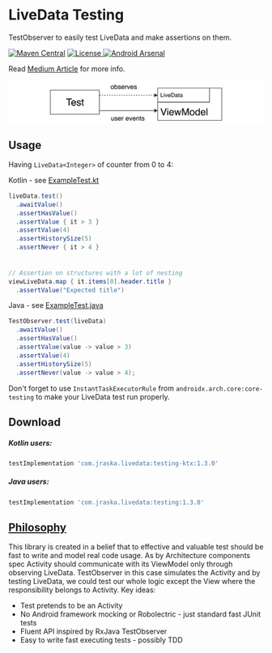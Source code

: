 # LiveData Testing
TestObserver to easily test LiveData and make assertions on them.

[![Maven Central](https://img.shields.io/maven-central/v/com.jraska.livedata/testing-ktx.svg?label=Maven%20Central)](https://search.maven.org/search?q=g:%22com.jraska.livedata%22%20AND%20a:%22testing-ktx%22)
[![License](https://img.shields.io/badge/license-Apache%202.0-green.svg) ](https://github.com/jraska/livedata-testing/blob/master/LICENSE)
[![Android Arsenal]( https://img.shields.io/badge/Android%20Arsenal-LiveData%20Testing-green.svg?style=flat )]( https://android-arsenal.com/details/1/7255 )

Read [Medium Article](https://medium.com/@josef.raska/effective-livedata-and-viewmodel-testing-17f25069fcd4) for more info.

[![Explanatory Diagram](img/livedata-testing.png)](https://medium.com/@josef.raska/effective-livedata-and-viewmodel-testing-17f25069fcd4)

## Usage

Having `LiveData<Integer>` of counter from 0 to 4:

Kotlin - see [ExampleTest.kt](https://github.com/jraska/livedata-testing/blob/master/testing-ktx/src/test/java/com/jraska/livedata/example/ExampleTest.kt)
```java
liveData.test()
  .awaitValue()
  .assertHasValue()
  .assertValue { it > 3 }
  .assertValue(4)
  .assertHistorySize(5)
  .assertNever { it > 4 }


// Assertion on structures with a lot of nesting
viewLiveData.map { it.items[0].header.title }
  .assertValue("Expected title")
```

Java - see [ExampleTest.java](https://github.com/jraska/livedata-testing/blob/master/testing-ktx/src/test/java/com/jraska/livedata/example/ExampleJavaTest.java)
```java
TestObserver.test(liveData)
  .awaitValue()
  .assertHasValue()
  .assertValue(value -> value > 3)
  .assertValue(4)
  .assertHistorySize(5)
  .assertNever(value -> value > 4);
```

Don't forget to use `InstantTaskExecutorRule` from `androidx.arch.core:core-testing` to make your LiveData test run properly.

## Download

##### Kotlin users:
```groovy
testImplementation 'com.jraska.livedata:testing-ktx:1.3.0'
```

##### Java users:
```groovy
testImplementation 'com.jraska.livedata:testing:1.3.0'
```

## [Philosophy](https://medium.com/@josef.raska/effective-livedata-and-viewmodel-testing-17f25069fcd4)

This library is created in a belief that to effective and valuable test should be fast to write and model real code usage.
As by Architecture components spec Activity should communicate with its ViewModel only through observing LiveData.
TestObserver in this case simulates the Activity and by testing LiveData, we could test our whole logic except the View where the responsibility belongs to Activity.
Key ideas:
* Test pretends to be an Activity
* No Android framework mocking or Robolectric - just standard fast JUnit tests
* Fluent API inspired by RxJava TestObserver
* Easy to write fast executing tests - possibly TDD
